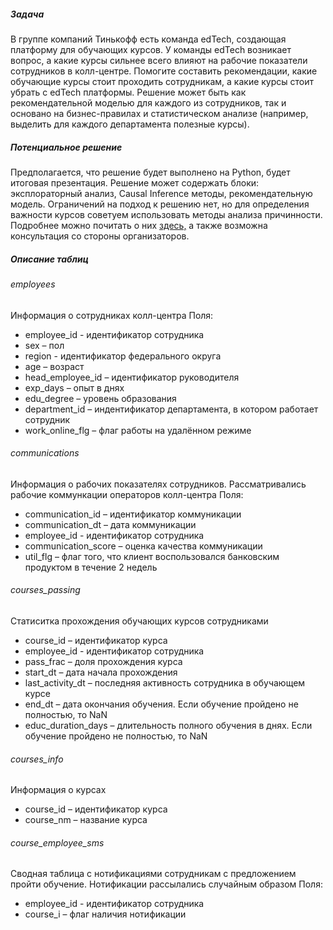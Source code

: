 ##### Задача
В группе компаний Тинькофф есть команда edTech, создающая платформу для обучающих курсов.
У команды edTech возникает вопрос, а какие курсы сильнее всего влияют на рабочие показатели сотрудников в колл-центре. 
Помогите составить рекомендации, какие обучающие курсы стоит проходить сотрудникам, а какие курсы стоит убрать с edTech платформы.
Решение может быть как рекомендательной моделью для каждого из сотрудников, так и основано на бизнес-правилах и статистическом анализе (например, выделить для каждого департамента полезные курсы).

##### Потенциальное решение
Предполагается, что решение будет выполнено на Python, будет итоговая презентация. Решение может содержать блоки: эксплораторный анализ, Causal Inference методы, рекомендательную модель.
Ограничений на подход к решению нет, но для определения важности курсов советуем использовать методы анализа причинности. Подробнее можно почитать о них [здесь,](https://koch-kir.medium.com/causal-inference-from-observational-data-%D0%B8%D0%BB%D0%B8-%D0%BA%D0%B0%D0%BA-%D0%BF%D1%80%D0%BE%D0%B2%D0%B5%D1%81%D1%82%D0%B8-%D0%B0-%D0%B2-%D1%82%D0%B5%D1%81%D1%82-%D0%B1%D0%B5%D0%B7-%D0%B0-%D0%B2-%D1%82%D0%B5%D1%81%D1%82%D0%B0-afb84f2579f2) а также возможна консультация со стороны организаторов.

##### Описание таблиц
###### employees
Информация о сотрудниках колл-центра
Поля:
- employee_id - идентификатор сотрудника
- sex – пол
- region - идентификатор федерального округа
- age – возраст
- head_employee_id – идентификатор руководителя
- exp_days – опыт в днях
- edu_degree – уровень образования
- department_id – индентификатор департамента, в котором работает сотрудник
- work_online_flg – флаг работы на удалённом режиме

###### communications
Информация о рабочих показателях сотрудников. Рассматривались рабочие коммункации операторов колл-центра
Поля:
- communication_id – идентификатор коммуникации
- communication_dt – дата коммуникации
- employee_id - идентификатор сотрудника
- communication_score – оценка качества коммуникации
- util_flg – флаг того, что клиент воспользовался банковским продуктом в течение 2 недель

###### courses_passing
Статиситка прохождения обучающих курсов сотрудниками
- course_id – идентификатор курса
- employee_id - идентификатор сотрудника
- pass_frac – доля прохождения курса
- start_dt – дата начала прохождения
- last_activity_dt – последняя активность сотрудника в обучающем курсе
- end_dt – дата окончания обучения. Если обучение пройдено не полностью, то NaN
- educ_duration_days – длительность полного обучения в днях. Если обучение пройдено не полностью, то NaN

###### courses_info 
Информация о курсах
- course_id – идентификатор курса
- course_nm – название курса

###### course_employee_sms 
Сводная таблица с нотификациями сотрудникам с предложением пройти обучение. Нотификации рассылались случайным образом
Поля:
- employee_id - идентификатор сотрудника
- course_i – флаг наличия нотификации